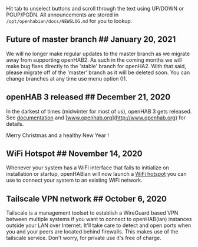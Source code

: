 Hit tab to unselect buttons and scroll through the text using UP/DOWN or PGUP/PGDN.
All announcements are stored in `/opt/openhabian/docs/NEWSLOG.md` for you to lookup.

## Future of master branch ## January 20, 2021
We will no longer make regular updates to the master branch as we migrate away from supporting openHAB2.
As such in the coming months we will make bug fixes directly to the 'stable' branch for openHA2.
With that said, please migrate off of the 'master' branch as it will be deleted soon.
You can change branches at any time use menu option 01.


## openHAB 3 released ## December 21, 2020
In the darkest of times (midwinter for most of us), openHAB 3 gets released.
See [documentation](docs/openhabian.md#on-openhab3) and [www.openhab.org](http://www.openhab.org) for details.

Merry Christmas and a healthy New Year !


## WiFi Hotspot ## November 14, 2020
Whenever your system has a WiFi interface that fails to initialize on installation or startup,
openHABian will now launch a [WiFi hotspot](docs/openhabian.md#WiFi-Hotspot) you can use to connect your system to an existing WiFi network.


## Tailscale VPN network ## October 6, 2020
Tailscale is a management toolset to establish a WireGuard based VPN between multiple systems
if you want to connect to openHAB(ian) instances outside your LAN over Internet.
It'll take care to detect and open ports when you and your peers are located behind firewalls.
This makes use of the tailscale service. Don't worry, for private use it's free of charge.
